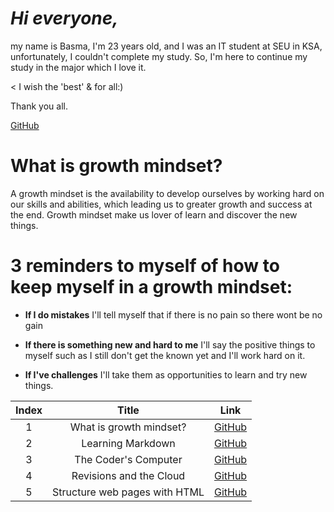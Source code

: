 # ***Hi everyone,*** #
my name is Basma, I'm 23 years old, and I was an IT student at SEU in KSA, unfortunately, I couldn't complete my study. So, I'm here to continue my study in the major which I love it. 

< I wish the 'best' & for all:)

Thank you all.

[GitHub](https://github.com/Basma23)

# What is growth mindset?
A growth mindset is the availability to develop ourselves by working hard on our skills and abilities, which leading us to greater growth and success at the end. Growth mindset make us lover of learn and discover the new things.

# 3 reminders to myself of how to keep myself in a growth mindset:

- **If I do mistakes** I'll tell myself that if there is no pain so there wont be no gain

- **If there is something new and hard to me** I'll say the positive things to myself such as I still don't get the known yet and I'll work hard on it. 

- **If I've challenges** I'll take them as opportunities to learn and try new things.

| Index | Title                         | Link                                                                                       |
| :---: | :---------------------------: | :----------------------------------------------------------------------------------------: |
|   1   | What is growth mindset?       | [GitHub](https://basma23.github.io/learning-journal/)                                      |
|   2   | Learning Markdown             | [GitHub](https://basma23.github.io/learning-journal/Learning%20Markdown)                   |
|   3   | The Coder's Computer          | [GitHub](https://basma23.github.io/learning-journal/The%20Coder's%20Computer)              |
|   4   | Revisions and the Cloud       | [GitHub](https://basma23.github.io/learning-journal/Revisions%20and%20the%20Cloud)         |
|   5   | Structure web pages with HTML | [GitHub](https://basma23.github.io/learning-journal/Structure%20web%20pages%20with%20HTML) |





